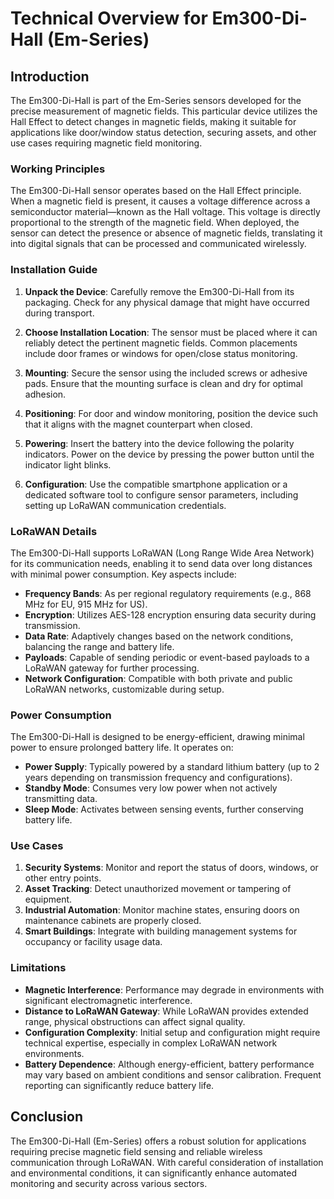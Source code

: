 # Technical Overview for Em300-Di-Hall (Em-Series)

## Introduction
The Em300-Di-Hall is part of the Em-Series sensors developed for the precise measurement of magnetic fields. This particular device utilizes the Hall Effect to detect changes in magnetic fields, making it suitable for applications like door/window status detection, securing assets, and other use cases requiring magnetic field monitoring.

### Working Principles
The Em300-Di-Hall sensor operates based on the Hall Effect principle. When a magnetic field is present, it causes a voltage difference across a semiconductor material—known as the Hall voltage. This voltage is directly proportional to the strength of the magnetic field. When deployed, the sensor can detect the presence or absence of magnetic fields, translating it into digital signals that can be processed and communicated wirelessly.

### Installation Guide
1. **Unpack the Device**: Carefully remove the Em300-Di-Hall from its packaging. Check for any physical damage that might have occurred during transport.
   
2. **Choose Installation Location**: The sensor must be placed where it can reliably detect the pertinent magnetic fields. Common placements include door frames or windows for open/close status monitoring.

3. **Mounting**: Secure the sensor using the included screws or adhesive pads. Ensure that the mounting surface is clean and dry for optimal adhesion.
   
4. **Positioning**: For door and window monitoring, position the device such that it aligns with the magnet counterpart when closed.
   
5. **Powering**: Insert the battery into the device following the polarity indicators. Power on the device by pressing the power button until the indicator light blinks.

6. **Configuration**: Use the compatible smartphone application or a dedicated software tool to configure sensor parameters, including setting up LoRaWAN communication credentials.

### LoRaWAN Details
The Em300-Di-Hall supports LoRaWAN (Long Range Wide Area Network) for its communication needs, enabling it to send data over long distances with minimal power consumption. Key aspects include:

- **Frequency Bands**: As per regional regulatory requirements (e.g., 868 MHz for EU, 915 MHz for US).
- **Encryption**: Utilizes AES-128 encryption ensuring data security during transmission.
- **Data Rate**: Adaptively changes based on the network conditions, balancing the range and battery life.
- **Payloads**: Capable of sending periodic or event-based payloads to a LoRaWAN gateway for further processing.
- **Network Configuration**: Compatible with both private and public LoRaWAN networks, customizable during setup.

### Power Consumption
The Em300-Di-Hall is designed to be energy-efficient, drawing minimal power to ensure prolonged battery life. It operates on:

- **Power Supply**: Typically powered by a standard lithium battery (up to 2 years depending on transmission frequency and configurations).
- **Standby Mode**: Consumes very low power when not actively transmitting data.
- **Sleep Mode**: Activates between sensing events, further conserving battery life.
  
### Use Cases
1. **Security Systems**: Monitor and report the status of doors, windows, or other entry points.
2. **Asset Tracking**: Detect unauthorized movement or tampering of equipment.
3. **Industrial Automation**: Monitor machine states, ensuring doors on maintenance cabinets are properly closed.
4. **Smart Buildings**: Integrate with building management systems for occupancy or facility usage data.

### Limitations
- **Magnetic Interference**: Performance may degrade in environments with significant electromagnetic interference.
- **Distance to LoRaWAN Gateway**: While LoRaWAN provides extended range, physical obstructions can affect signal quality.
- **Configuration Complexity**: Initial setup and configuration might require technical expertise, especially in complex LoRaWAN network environments.
- **Battery Dependence**: Although energy-efficient, battery performance may vary based on ambient conditions and sensor calibration. Frequent reporting can significantly reduce battery life.

## Conclusion
The Em300-Di-Hall (Em-Series) offers a robust solution for applications requiring precise magnetic field sensing and reliable wireless communication through LoRaWAN. With careful consideration of installation and environmental conditions, it can significantly enhance automated monitoring and security across various sectors.